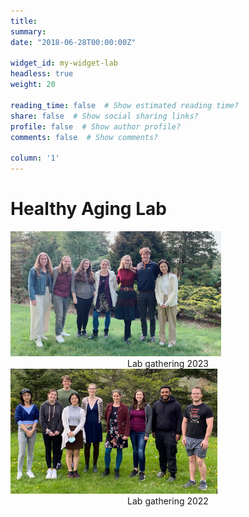```yaml
---
title: 
summary: 
date: "2018-06-28T00:00:00Z"

widget_id: my-widget-lab
headless: true
weight: 20

reading_time: false  # Show estimated reading time?
share: false  # Show social sharing links?
profile: false  # Show author profile?
comments: false  # Show comments?

column: '1'
---
```

# Healthy Aging Lab
<!-- Image Gallery -->
  <img src="HALab2023.jpeg" alt="Lab gathering 2023" height="200">
  <center>Lab gathering 2023</center>
  <img src="HALab2022.jpeg" alt="Lab gathering 2022" height="200">
  <center>Lab gathering 2022</center>
<!-- End of Image Gallery -->


